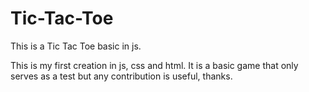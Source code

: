 # Tic-Tac-Toe
This is a Tic Tac Toe basic in js.

This is my first creation in js, css and html.
It is a basic game that only serves as a test but any contribution is useful, thanks.
